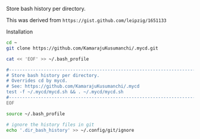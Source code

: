 Store bash history per directory.

This was derived from `https://gist.github.com/leipzig/1651133`

Installation

```bash
cd ~
git clone https://github.com/KamarajuKusumanchi/.mycd.git

cat << 'EOF' >> ~/.bash_profile

#------------------------------------------------------------------------------
# Store bash history per directory.
# Overrides cd by mycd.
# See: https://github.com/KamarajuKusumanchi/.mycd
test -f ~/.mycd/mycd.sh && . ~/.mycd/mycd.sh
#------------------------------------------------------------------------------
EOF

source ~/.bash_profile

# ignore the history files in git
echo '.dir_bash_history' >> ~/.config/git/ignore
```
